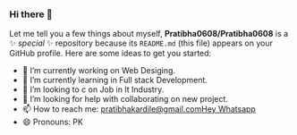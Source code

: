 ### Hi there 👋
Let me tell you a few things about myself,
**Pratibha0608/Pratibha0608** is a ✨ _special_ ✨ repository because its `README.md` (this file) appears on your GitHub profile.
Here are some ideas to get you started:
- 🔭 I’m currently working on Web Desiging.
- 🌱 I’m currently learning in Full stack Development.
- 👯 I’m looking to c on Job in It Industry.
- 🤔 I’m looking for help with collaborating on new project.
- 📫 How to reach me: pratibhakardile@gmail.com[Hey Whatsapp](https.//wa.me.7798673673)
- 😄 Pronouns: PK

